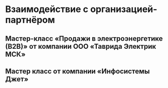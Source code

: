 # Взаимодействие с организацией-партнёром

## Мастер-класс «Продажи в электроэнергетике (В2В)» от компании ООО «Таврида Электрик МСК»

## Мастер класс от компании «Инфосистемы Джет»
